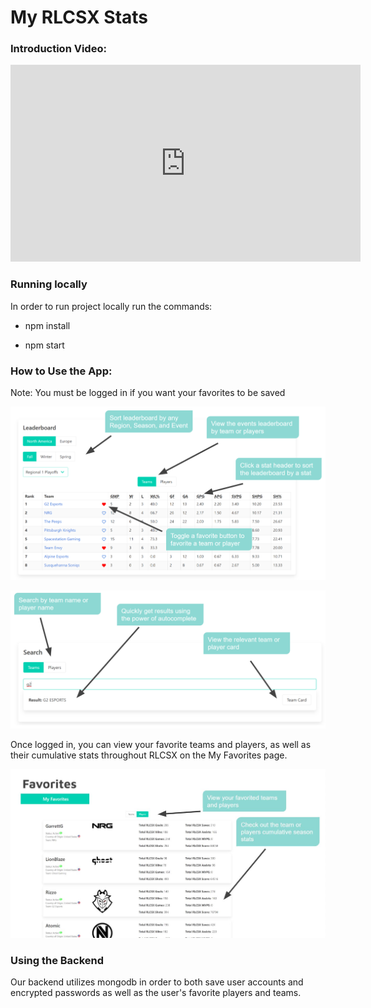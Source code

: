 # My RLCSX Stats

### Introduction Video:
<iframe width="560" height="315" src="https://www.youtube.com/embed/m4q9fSjLNR0" frameborder="0" allow="accelerometer; autoplay; clipboard-write; encrypted-media; gyroscope; picture-in-picture" allowfullscreen></iframe>

### Running locally

In order to run project locally run the commands:

- npm install

- npm start

### How to Use the App:

Note: You must be logged in if you want your favorites to be saved

<p align="center">
  <img src="diagrams\Leaderboard Features.PNG" title="hover text">
</p>

<p align="center">
  <img src="diagrams\Search Features.PNG" title="hover text">
</p>

Once logged in, you can view your favorite teams and players, as well as their cumulative stats throughout RLCSX on the My Favorites page.

<p align="center">
  <img src="diagrams\Favorities Feature.JPG" title="hover text">
</p>

### Using the Backend

Our backend utilizes mongodb in order to both save user accounts and encrypted passwords as well as the user's favorite players and teams.  
